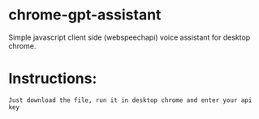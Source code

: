 # chrome-gpt-assistant
Simple javascript client side (webspeechapi) voice assistant for desktop chrome.

# Instructions:  
    Just download the file, run it in desktop chrome and enter your api key  
